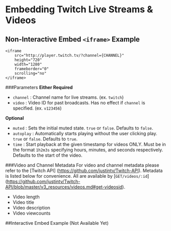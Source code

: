 # Embedding Twitch Live Streams & Videos


## Non-Interactive Embed `<iframe>` Example
    <iframe 
        src="http://player.twitch.tv/?channel={CHANNEL}" 
        height="720" 
        width="1280" 
        frameborder="0" 
        scrolling="no" 
    </iframe>
    
###Parameters
**Either Required**
- `channel`   : Channel name for live streams. (ex. `twitch`)
- `video`     : Video ID for past broadcasts. Has no effect if `channel` is specified. (ex. `v123456`)

**Optional**
- `muted`     : Sets the initial muted state. `true` or `false`. Defaults to `false`.
- `autoplay`  : Automatically starts playing without the user clicking play. `true` or `false`. Defaults to `true`.
- `time`      : Start playback at the given timestamp for videos ONLY. Must be in the format `1h2m3s` specifying hours, minutes, and seconds respectively. Defaults to the start of the video.

###Video and Channel Metadata
For video and channel metadata please refer to the [Twitch API] (https://github.com/justintv/Twitch-API).
Metadata is listed below for convenience. All are available by [`GET/videos/:id`] (https://github.com/justintv/Twitch-API/blob/master/v3_resources/videos.md#get-videosid). 
- Video length
- Video title
- Video description
- Video viewcounts


##Interactive Embed Example (Not Available Yet)
    <div id="video-playback"></div>
	<script type="text/javascript">
		var options = {
			width: 854,
			height: 480,
			channel: "{CHANNEL}", //video: "{VIDEO_ID}",
		};

		var player = new Twitch.embed.Player("video-playback", options);
		player.setCurrentTime(3000);
	</script>
	
###Player Calls
####setVideo(`videoid`)
- `videoid`     : string of the video's id `"v25831761"`

####setChannel(`channelname`)
- `channnelname`: string of the channel's name `"monstercat"`

####setCurrentTime(`timestamp`)
- `timestamp`   : timestamp to seek to (in seconds) `2000`

####getCurrentTime()
Returns current timestamp in seconds `1234`
####getQuality()
Returns current quality `"Source"`
####getQualities()
Returns available qualities `["source","medium","low"]`
####getPaused()
Returns the paused state `true` or `false`


